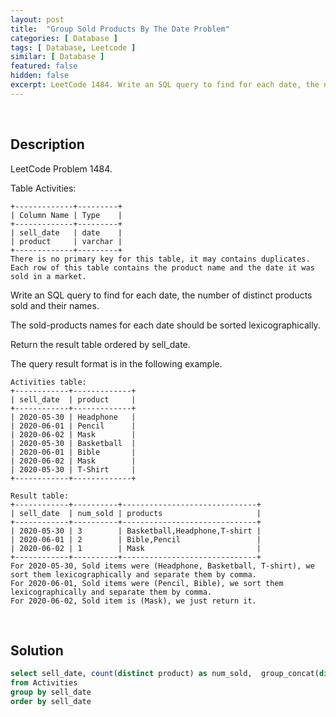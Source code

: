 ```yaml
---
layout: post
title:  "Group Sold Products By The Date Problem"
categories: [ Database ]
tags: [ Database, Leetcode ]
similar: [ Database ]
featured: false
hidden: false
excerpt: LeetCode 1484. Write an SQL query to find for each date, the number of distinct products sold and their names.
---
```


<br />

## Description

LeetCode Problem 1484. 

Table Activities:

```
+-------------+---------+
| Column Name | Type    |
+-------------+---------+
| sell_date   | date    |
| product     | varchar |
+-------------+---------+
There is no primary key for this table, it may contains duplicates.
Each row of this table contains the product name and the date it was sold in a market.
```

Write an SQL query to find for each date, the number of distinct products sold and their names.

The sold-products names for each date should be sorted lexicographically. 

Return the result table ordered by sell_date.

The query result format is in the following example.

```
Activities table:
+------------+-------------+
| sell_date  | product     |
+------------+-------------+
| 2020-05-30 | Headphone   |
| 2020-06-01 | Pencil      |
| 2020-06-02 | Mask        |
| 2020-05-30 | Basketball  |
| 2020-06-01 | Bible       |
| 2020-06-02 | Mask        |
| 2020-05-30 | T-Shirt     |
+------------+-------------+

Result table:
+------------+----------+------------------------------+
| sell_date  | num_sold | products                     |
+------------+----------+------------------------------+
| 2020-05-30 | 3        | Basketball,Headphone,T-shirt |
| 2020-06-01 | 2        | Bible,Pencil                 |
| 2020-06-02 | 1        | Mask                         |
+------------+----------+------------------------------+
For 2020-05-30, Sold items were (Headphone, Basketball, T-shirt), we sort them lexicographically and separate them by comma.
For 2020-06-01, Sold items were (Pencil, Bible), we sort them lexicographically and separate them by comma.
For 2020-06-02, Sold item is (Mask), we just return it.
```

<br />

## Solution


```sql
select sell_date, count(distinct product) as num_sold,  group_concat(distinct product) as products
from Activities 
group by sell_date
order by sell_date
```
